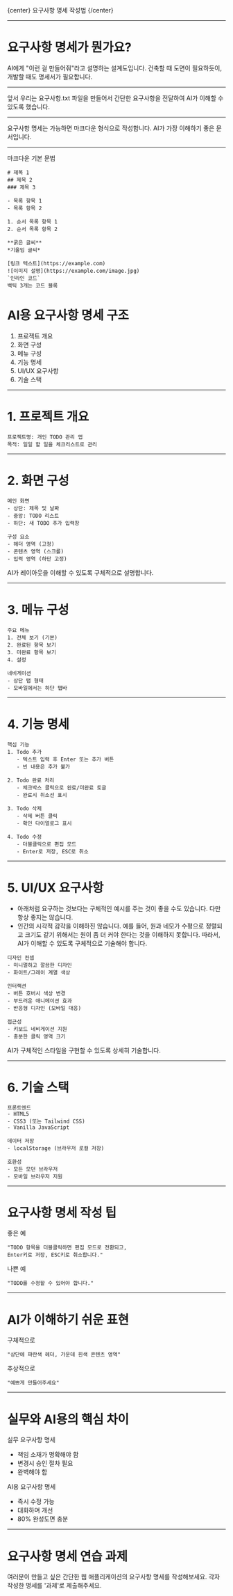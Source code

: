 {center}
요구사항 명세 작성법
{/center}

---

# 요구사항 명세가 뭔가요?

AI에게 "이런 걸 만들어줘"라고 설명하는 설계도입니다. 건축할 때 도면이 필요하듯이, 개발할 때도 명세서가 필요합니다.

---

앞서 우리는 요구사항.txt 파일을 만들어서 간단한 요구사항을 전달하여 AI가 이해할 수 있도록 했습니다.

---

요구사항 명세는 가능하면 마크다운 형식으로 작성합니다. 
AI가 가장 이해하기 좋은 문서입니다.

---

마크다운 기본 문법

```
# 제목 1
## 제목 2
### 제목 3

- 목록 항목 1
- 목록 항목 2

1. 순서 목록 항목 1
2. 순서 목록 항목 2

**굵은 글씨**
*기울임 글씨*

[링크 텍스트](https://example.com)
![이미지 설명](https://example.com/image.jpg)
`인라인 코드`
백틱 3개는 코드 블록
```

# AI용 요구사항 명세 구조

1. 프로젝트 개요
2. 화면 구성
3. 메뉴 구성
4. 기능 명세
5. UI/UX 요구사항
6. 기술 스택

---

# 1. 프로젝트 개요

```
프로젝트명: 개인 TODO 관리 앱
목적: 일일 할 일을 체크리스트로 관리
```

---

# 2. 화면 구성

```
메인 화면
- 상단: 제목 및 날짜
- 중앙: TODO 리스트
- 하단: 새 TODO 추가 입력창

구성 요소
- 헤더 영역 (고정)
- 콘텐츠 영역 (스크롤)
- 입력 영역 (하단 고정)
```

AI가 레이아웃을 이해할 수 있도록 구체적으로 설명합니다.

---

# 3. 메뉴 구성

```
주요 메뉴
1. 전체 보기 (기본)
2. 완료된 항목 보기
3. 미완료 항목 보기
4. 설정

네비게이션
- 상단 탭 형태
- 모바일에서는 하단 탭바
```

---

# 4. 기능 명세

```
핵심 기능
1. Todo 추가
   - 텍스트 입력 후 Enter 또는 추가 버튼
   - 빈 내용은 추가 불가
   
2. Todo 완료 처리
   - 체크박스 클릭으로 완료/미완료 토글
   - 완료시 취소선 표시
   
3. Todo 삭제
   - 삭제 버튼 클릭
   - 확인 다이얼로그 표시

4. Todo 수정
   - 더블클릭으로 편집 모드
   - Enter로 저장, ESC로 취소
```

---

# 5. UI/UX 요구사항

* 아래처럼 요구하는 것보다는 구체적인 예시를 주는 것이 좋을 수도 있습니다. 다만 항상 좋지는 않습니다.
* 인간의 시각적 감각을 이해하진 않습니다. 예를 들어, 원과 네모가 수평으로 정렬되고 크기도 같기 위해서는 원이 좀 더 커야 한다는 것을 이해하지 못합니다. 따라서, AI가 이해할 수 있도록 구체적으로 기술해야 합니다.

```
디자인 컨셉
- 미니멀하고 깔끔한 디자인
- 화이트/그레이 계열 색상

인터랙션
- 버튼 호버시 색상 변경
- 부드러운 애니메이션 효과
- 반응형 디자인 (모바일 대응)

접근성
- 키보드 네비게이션 지원
- 충분한 클릭 영역 크기
```

AI가 구체적인 스타일을 구현할 수 있도록 상세히 기술합니다.

---

# 6. 기술 스택

```
프론트엔드
- HTML5
- CSS3 (또는 Tailwind CSS)
- Vanilla JavaScript

데이터 저장
- localStorage (브라우저 로컬 저장)

호환성
- 모든 모던 브라우저
- 모바일 브라우저 지원
```

---

# 요구사항 명세 작성 팁

좋은 예
```
"TODO 항목을 더블클릭하면 편집 모드로 전환되고, 
Enter키로 저장, ESC키로 취소합니다."
```

나쁜 예
```
"TODO를 수정할 수 있어야 합니다."
```

---

# AI가 이해하기 쉬운 표현

구체적으로
```
"상단에 파란색 헤더, 가운데 흰색 콘텐츠 영역"
```

추상적으로
```
"예쁘게 만들어주세요"
```

---

# 실무와 AI용의 핵심 차이

실무 요구사항 명세
* 책임 소재가 명확해야 함
* 변경시 승인 절차 필요
* 완벽해야 함

AI용 요구사항 명세
* 즉시 수정 가능
* 대화하며 개선
* 80% 완성도면 충분

---

# 요구사항 명세 연습 과제

여러분이 만들고 싶은 간단한 웹 애플리케이션의 요구사항 명세를 작성해보세요.
각자 작성한 명세를 '과제'로 제출해주세요.